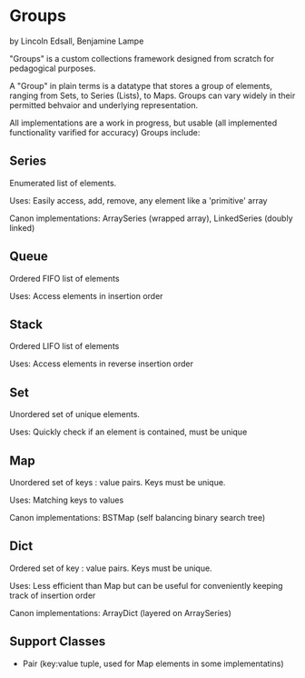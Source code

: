 # Groups
by Lincoln Edsall, Benjamine Lampe

"Groups" is a custom collections framework designed from scratch for pedagogical purposes.

A "Group" in plain terms is a datatype that stores a group of elements, ranging from Sets, to Series (Lists), to Maps.
Groups can vary widely in their permitted behvaior and underlying representation.

All implementations are a work in progress, but usable (all implemented functionality varified for accuracy) Groups include:

## Series
Enumerated list of elements.

Uses: Easily access, add, remove, any element like a 'primitive' array

Canon implementations: ArraySeries (wrapped array), LinkedSeries (doubly linked)

## Queue
Ordered FIFO list of elements

Uses: Access elements in insertion order

## Stack
Ordered LIFO list of elements

Uses: Access elements in reverse insertion order

## Set
Unordered set of unique elements.

Uses: Quickly check if an element is contained, must be unique


## Map
Unordered set of keys : value pairs. Keys must be unique.

Uses: Matching keys to values

Canon implementations: BSTMap (self balancing binary search tree)

## Dict
Ordered set of key : value pairs. Keys must be unique. 

Uses: Less efficient than Map but can be useful for conveniently keeping track of insertion order

Canon implementations: ArrayDict (layered on ArraySeries)

## Support Classes
- Pair (key:value tuple, used for Map elements in some implementatins)
